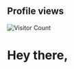 ## <span>Profile views</span>
<span>![Visitor Count](https://profile-counter.glitch.me/{rifatbhuiya567}/count.svg)</span>

# Hey there,
